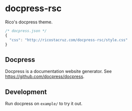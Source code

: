 # docpress-rsc

Rico's docpress theme.

```js
/* docpress.json */
{
  "css": "http://ricostacruz.com/docpress-rsc/style.css"
}
```

## Docpress

Docpress is a documentation website generator. See https://github.com/docpress/docpress.

## Development

Run docpress on `example/` to try it out.
